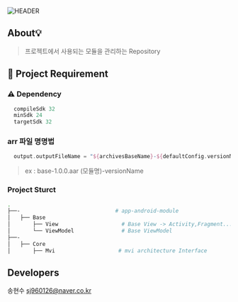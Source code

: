 ![HEADER](https://capsule-render.vercel.app/api?type=rect&color=gradient&height=100&section=header&text=Base_Module&fontSize=30&fontAlign=50&fontAlignY=50)

## About💡
> 프로젝트에서 사용되는 모듈을 관리하는 Repository

## 🔖 Project  Requirement 

### ⚠️  Dependency
```kotlin 
  compileSdk 32
  minSdk 24
  targetSdk 32
```
### arr 파일 명명법 
```kotlin 
  output.outputFileName = "${archivesBaseName}-${defaultConfig.versionName}.aar"
```
> ex : base-1.0.0.aar (모듈명)-versionName

### Project Sturct
```bash
.
├──-                              # app-android-module
│   ├── Base
│       ├── View                    # Base View -> Activity,Fragment....
│       └── ViewModel               # Base ViewModel
├──-
│   ├── Core
│       ├── Mvi                    # mvi architecture Interface 

```

## Developers
송현수 sj960126@naver.co.kr<br>
